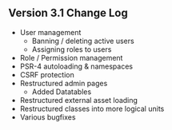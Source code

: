 Version 3.1 Change Log
----------------------

- User management
  - Banning / deleting active users
  - Assigning roles to users
- Role / Permission management
- PSR-4 autoloading & namespaces
- CSRF protection
- Restructured admin pages
  - Added Datatables
- Restructured external asset loading
- Restructured classes into more logical units
- Various bugfixes
